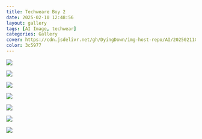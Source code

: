 ```yaml
---
title: Techweare Boy 2
date: 2025-02-10 12:48:56
layout: gallery
tags: [AI Image, techwear]
categories: Gallery
cover: https://cdn.jsdelivr.net/gh/DyingDown/img-host-repo/AI/202502110536980.png
color: 3c5977
---
```


![](https://cdn.jsdelivr.net/gh/DyingDown/img-host-repo/AI/202502110536980.png)

![](https://cdn.jsdelivr.net/gh/DyingDown/img-host-repo/AI/202502110538535.png)

![](https://cdn.jsdelivr.net/gh/DyingDown/img-host-repo/AI/202502110538112.png)

![](https://cdn.jsdelivr.net/gh/DyingDown/img-host-repo/AI/202502110539752.png)

![](https://cdn.jsdelivr.net/gh/DyingDown/img-host-repo/AI/202502110539024.png)

![](https://cdn.jsdelivr.net/gh/DyingDown/img-host-repo/AI/202502110538196.png)

![](https://cdn.jsdelivr.net/gh/DyingDown/img-host-repo/AI/202502110540506.png)